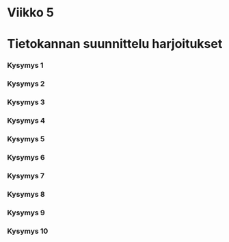 # Viikko 5
# Tietokannan suunnittelu harjoitukset

### Kysymys 1


### Kysymys 2


### Kysymys 3


### Kysymys 4


### Kysymys 5


### Kysymys 6


### Kysymys 7


### Kysymys 8


### Kysymys 9


### Kysymys 10



